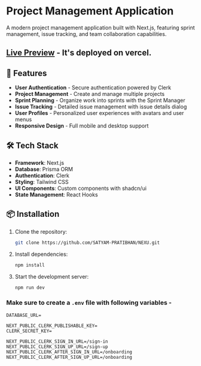 # Project Management Application

A modern project management application built with Next.js, featuring sprint management, issue tracking, and team collaboration capabilities.

## [Live Preview](https://nexu-hutxrviks-satyampratibhan-gmailcoms-projects.vercel.app) - It's deployed on vercel.

## 🚀 Features

- **User Authentication** - Secure authentication powered by Clerk
- **Project Management** - Create and manage multiple projects
- **Sprint Planning** - Organize work into sprints with the Sprint Manager
- **Issue Tracking** - Detailed issue management with issue details dialog
- **User Profiles** - Personalized user experiences with avatars and user menus
- **Responsive Design** - Full mobile and desktop support

## 🛠️ Tech Stack

- **Framework**: Next.js
- **Database**: Prisma ORM
- **Authentication**: Clerk
- **Styling**: Tailwind CSS
- **UI Components**: Custom components with shadcn/ui
- **State Management**: React Hooks

## 📦 Installation

1. Clone the repository: 
    ```bash
    git clone https://github.com/SATYAM-PRATIBHAN/NEXU.git
    ```
2. Install dependencies:
    ```bash
    npm install
    ```
3. Start the development server:
    ```bash
    npm run dev
    ```

### Make sure to create a `.env` file with following variables -

```
DATABASE_URL=

NEXT_PUBLIC_CLERK_PUBLISHABLE_KEY=
CLERK_SECRET_KEY=

NEXT_PUBLIC_CLERK_SIGN_IN_URL=/sign-in
NEXT_PUBLIC_CLERK_SIGN_UP_URL=/sign-up
NEXT_PUBLIC_CLERK_AFTER_SIGN_IN_URL=/onboarding
NEXT_PUBLIC_CLERK_AFTER_SIGN_UP_URL=/onboarding
```
